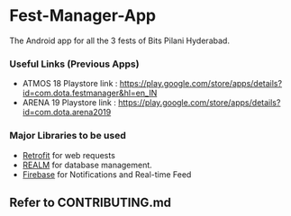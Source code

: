 # Fest-Manager-App
The Android app for all the 3 fests of Bits Pilani Hyderabad.

### Useful Links (Previous Apps)

* ATMOS 18 Playstore link : https://play.google.com/store/apps/details?id=com.dota.festmanager&hl=en_IN
* ARENA 19 Playstore link : https://play.google.com/store/apps/details?id=com.dota.arena2019


### Major Libraries to be used

* [Retrofit](http://square.github.io/retrofit/) for web requests
* [REALM](https://realm.io/docs/java/latest/#getting-started) for database management.
* [Firebase](https://firebase.google.com/) for Notifications and Real-time Feed 

## Refer to CONTRIBUTING.md
